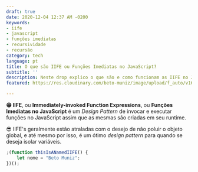 ```yaml
---
draft: true
date: 2020-12-04 12:37 AM -0200
keywords:
- iife
- javascript
- funções imediatas
- recursividade
- recursão
category: tech
language: pt
title: O que são IIFE ou Funções Imediatas no JavaScript?
subtitle: ''
description: Neste drop explico o que são e como funcionam as IIFE no JavaScript.
featured: https://res.cloudinary.com/beto-muniz/image/upload/f_auto/v1605149883/Titulo_Image_n6d7a9.jpg

---
```

**😁 IIFE**, ou **Immediately-invoked Function Expressions**, ou **Funções Imediatas no JavaScript** é um _Design Pattern_ de invocar e executar funções no JavaScript assim que as mesmas são criadas em seu runtime.

😎 IIFE's geralmente estão atraladas com o desejo de não poluir o objeto global, e até mesmo por isso, é um ótimo _design pattern_ para quando se deseja isolar variáveis.

```javascript
;(function thisIsANamedIIFE() { 
    let nome = "Beto Muniz";
})();
```